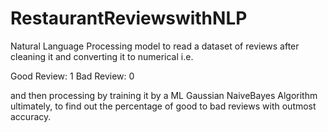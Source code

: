 # RestaurantReviewswithNLP

Natural Language Processing model to read a dataset of reviews after cleaning it and converting it to numerical i.e.

Good Review: 1
Bad Review: 0

and then processing by training it by a ML Gaussian NaiveBayes Algorithm ultimately, to find out the percentage of good to bad reviews with 
outmost accuracy.

